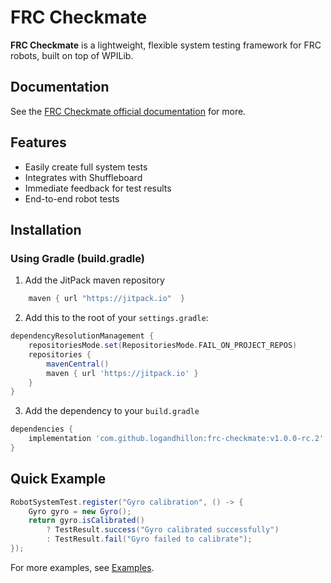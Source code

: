 # FRC Checkmate

**FRC Checkmate** is a lightweight, flexible system testing framework for FRC robots, built on top of WPILib.

## Documentation

See the [FRC Checkmate official documentation](docs/index.md) for more.

## Features

- Easily create full system tests
- Integrates with Shuffleboard
- Immediate feedback for test results
- End-to-end robot tests

## Installation

### Using Gradle (build.gradle)

1. Add the JitPack maven repository

```groovy
    maven { url "https://jitpack.io"  }
```

2. Add this to the root of your `settings.gradle`:

```groovy
dependencyResolutionManagement {
    repositoriesMode.set(RepositoriesMode.FAIL_ON_PROJECT_REPOS)
    repositories {
        mavenCentral()
        maven { url 'https://jitpack.io' }
    }
}
```

3. Add the dependency to your `build.gradle`

```groovy
dependencies {
    implementation 'com.github.logandhillon:frc-checkmate:v1.0.0-rc.2'
}
```

## Quick Example

```java
RobotSystemTest.register("Gyro calibration", () -> {
    Gyro gyro = new Gyro();
    return gyro.isCalibrated()
        ? TestResult.success("Gyro calibrated successfully")
        : TestResult.fail("Gyro failed to calibrate");
});
```

For more examples, see [Examples](examples.md).
